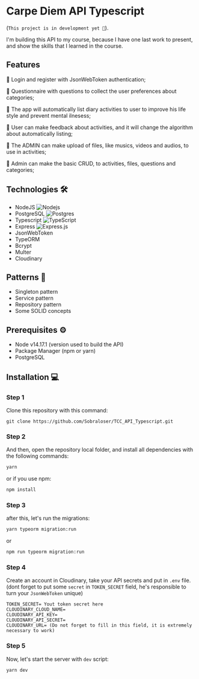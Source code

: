 # Carpe Diem API Typescript
 (`This project is in development yet 🔧`).

I'm building this API to my course, because I have one last work to present, and show the skills that I learned in the course.

## Features

<p>🔵 Login and register with JsonWebToken authentication;</p>
<p>🔵 Questionnaire with questions to collect the user preferences about categories;</p>
<p>🔵 The app will automatically list diary activities to user to improve his life style and prevent mental ilnesess;</p>
<p>🔵 User can make feedback about activities, and it will change the algorithm about automatically listing;</p>
<p>🔵 The ADMIN can make upload of files, like musics, videos and audios, to use in activities;</p>
<p>🔵 Admin can make the basic CRUD, to activities, files, questions and categories;</p>

## Technologies 🛠

  - NodeJS <img alt="Nodejs" src="https://img.shields.io/badge/-Nodejs-43853d?style=for-the-badge&logo=node.js&logoColor=white" />
  - PostgreSQL <img alt="Postgres" src ="https://img.shields.io/badge/Postgres-%23316192.svg?style=for-the-badge&logo=postgresql&logoColor=white"/>
  - Typescript <img alt="TypeScript" src="https://img.shields.io/badge/typescript-%23007ACC.svg?style=for-the-badge&logo=typescript&logoColor=white"/>
  - Express <img alt="Express.js" src="https://img.shields.io/badge/express.js-%23404d59.svg?style=for-the-badge&logo=express&logoColor=%2361DAFB"/>
  - JsonWebToken
  - TypeORM
  - Bcrypt
  - Multer
  - Cloudinary

## Patterns 📃 
  - Singleton pattern
  - Service pattern
  - Repository pattern
  - Some SOLID concepts

## Prerequisites ⚙️
 - Node v14.17.1 (version used to build the API)
 - Package Manager (npm or yarn)
 - PostgreSQL

## Installation 💻 

### Step 1
Clone this repository with this command:

```git
git clone https://github.com/Sobraloser/TCC_API_Typescript.git
```

### Step 2
And then, open the repository local folder, and install all dependencies with the following commands:

```bash
yarn
```

or if you use npm:

```bash
npm install
```

### Step 3

after this, let's run the migrations:

```bash
yarn typeorm migration:run
```

or

```bash
npm run typeorm migration:run
```
### Step 4

Create an account in Cloudinary, take your API secrets and put in `.env` file.
(dont forget to put some `secret` in `TOKEN_SECRET` field, he's responsible to turn your `JsonWebToken` unique)

```
TOKEN_SECRET= Yout token secret here
CLOUDINARY_CLOUD_NAME= 
CLOUDINARY_API_KEY= 
CLOUDINARY_API_SECRET= 
CLOUDINARY_URL= (Do not forget to fill in this field, it is extremely necessary to work)
```

### Step 5

Now, let's start the server with `dev` script:

```bash
yarn dev
```
